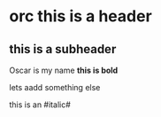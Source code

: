 # orc this is a header
## this is a subheader
Oscar is my name
**this is bold**

lets aadd something else

this is an #italic#
